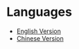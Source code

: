 # Languages
- [English Version](https://github.com/sheucm/Arch-Installation/blob/master/README_en.md)
- [Chinese Version](https://github.com/sheucm/Arch-Installation/blob/master/README_ch.md)